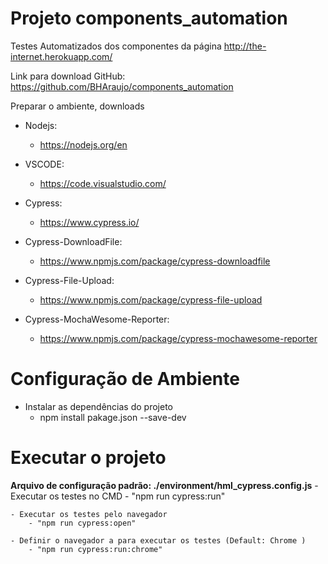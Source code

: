 # Projeto components_automation
Testes Automatizados dos componentes da página http://the-internet.herokuapp.com/

Link para download GitHub: https://github.com/BHAraujo/components_automation

Preparar o ambiente, downloads
  - Nodejs:
      - https://nodejs.org/en

  - VSCODE: 
     - https://code.visualstudio.com/

  - Cypress:
    - https://www.cypress.io/

  - Cypress-DownloadFile:
    - https://www.npmjs.com/package/cypress-downloadfile 
     
  - Cypress-File-Upload:
    - https://www.npmjs.com/package/cypress-file-upload
    
  - Cypress-MochaWesome-Reporter:
    - https://www.npmjs.com/package/cypress-mochawesome-reporter
   

# Configuração de Ambiente 
- Instalar as dependências do projeto 
   - npm install pakage.json --save-dev

# Executar o projeto
 **Arquivo de configuração padrão: ./environment/hml_cypress.config.js**
    - Executar os testes no CMD
        - "npm run cypress:run"
    
    - Executar os testes pelo navegador
        - "npm run cypress:open"

    - Definir o navegador a para executar os testes (Default: Chrome ) 
        - "npm run cypress:run:chrome" 
